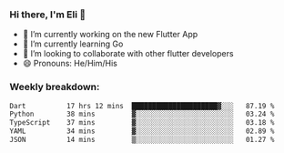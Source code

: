 ### Hi there, I'm Eli 👋
- 🔭 I’m currently working on the new Flutter App
- 🌱 I’m currently learning Go
- 🦄 I’m looking to collaborate with other flutter developers
- 😄 Pronouns: He/Him/His

### Weekly breakdown:
<!--START_SECTION:waka-->

```txt
Dart          17 hrs 12 mins  █████████████████████▓░░░   87.19 %
Python        38 mins         ▓░░░░░░░░░░░░░░░░░░░░░░░░   03.24 %
TypeScript    37 mins         ▓░░░░░░░░░░░░░░░░░░░░░░░░   03.18 %
YAML          34 mins         ▓░░░░░░░░░░░░░░░░░░░░░░░░   02.89 %
JSON          14 mins         ▒░░░░░░░░░░░░░░░░░░░░░░░░   01.27 %
```

<!--END_SECTION:waka-->
